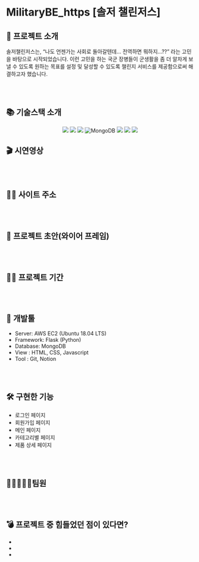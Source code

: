# MilitaryBE_https [솔저 챌린저스]


## 👋 프로젝트 소개
솔저챌린저스는, “나도 언젠가는 사회로 돌아갈텐데… 전역하면 뭐하지…??” 라는 고민을 바탕으로 시작되었습니다.
이런 고민을 하는 국군 장병들이 군생활을 좀 더 알차게 보낼 수 있도록 원하는 목표를 설정 및 달성할 수 있도록
챌린지 서비스를 제공함으로써 해결하고자 했습니다.



<br/>
<br/>

## 📚 기술스택 소개
<p align="center">
<img src="https://img.shields.io/badge/html-E34F26?style=for-the-badge&logo=html5&logoColor=white"> 
<img src="https://img.shields.io/badge/css-1572B6?style=for-the-badge&logo=css3&logoColor=white"> 
<img src="https://img.shields.io/badge/js-F7DF1E?style=for-the-badge&logo=javascript&logoColor=black"> 
<img alt="MongoDB" src ="https://img.shields.io/badge/MongoDB-47a248.svg?&style=for-the-badge&logo=MongoDB&logoColor=white"/>
<img src="https://img.shields.io/badge/React-61DAFB?style=for-the-badge&logo=React&logoColor=black">
<img src="https://img.shields.io/badge/Figma-F24E1E?style=for-the-badge&logo=Figma&logoColor=white">
<img src="https://img.shields.io/badge/Node.js-339933?style=for-the-badge&logo=Node.js&logoColor=green">
  
  ## 🎬 시연영상


<br/>
<br/>
 
   ## 🐶🍯 사이트 주소

<br/>
<br/>

## 🎨 프로젝트 초안(와이어 프레임)

<br/>
<br/>

## 👨‍💻 프로젝트 기간



<br/>
<br/>

## 🔨 개발툴

-   Server: AWS EC2 (Ubuntu 18.04 LTS)
-   Framework: Flask (Python)
-   Database: MongoDB
-   View : HTML, CSS, Javascript
-   Tool : Git, Notion

<br/>
<br/>
  
  ## 🛠 구현한 기능 
  - 로그인 페이지
  - 회원가입 페이지
  - 메인 페이지
  - 카테고리별 페이지
  - 제품 상세 페이지


<br/>
<br/>

## 👨🏻‍🤝‍👨🏻팀원



<br/>
<br/>

## 💣 프로젝트 중 힘들었던 점이 있다면?

-   
-   
-
